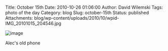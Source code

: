 Title: October 15th 
Date: 2010-10-26 01:06:00
Author: David Wilemski
Tags: photo of the day
Category: blog
Slug: october-15th
Status: published
Attachments: blog/wp-content/uploads/2010/10/wpid-IMG_20101015_204546.jpg

![image](http://oromis.davidwilemski.com/blog/wp-content/uploads/2010/10/wpid-IMG_20101015_204546.jpg)

Alec's old phone
